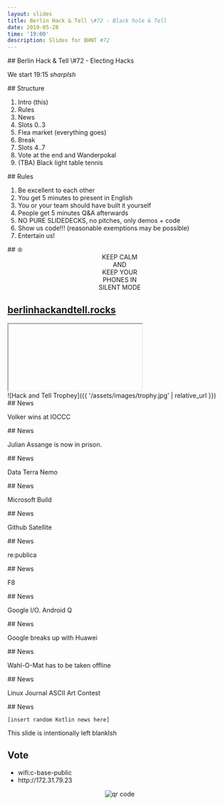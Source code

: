 ```yaml
---
layout: slides
title: Berlin Hack & Tell \#72 - Black hole & Tell
date: 2019-05-28
time: '19:00'
description: Slides for BHNT #72
---
```


<section data-markdown>
## Berlin Hack & Tell \#72 - Electing Hacks

We start 19:15 *sharpIsh*
</section>

<section data-markdown>
## Structure

1. Intro (this)
1. Rules
1. News
1. Slots 0..3
1. Flea market (everything goes)
1. Break
1. Slots 4..7
1. Vote at the end and Wanderpokal
1. (TBA) Black light table tennis
</section>

<section data-markdown>
## Rules

1. Be excellent to each other
1. You get 5 minutes to present in English
1. You or your team should have built it yourself
1. People get 5 minutes Q&A afterwards
1. NO PURE SLIDEDECKS, no pitches, only demos + code
1. Show us code!!! (reasonable exemptions may be possible)
1. Entertain us!
</section>

<section data-markdown>
## &#9812;
<center>
KEEP CALM</br>
AND</br>
KEEP YOUR</br>
PHONES IN</br>
SILENT MODE</br>
</center>
</section>

<section>
<h2><a href="https://berlinhackandtell.rocks/">berlinhackandtell.rocks</a></h2>
<iframe class="stretch" data-src="https://berlinhackandtell.rocks"></iframe>
</section>

<section data-markdown>
![Hack and Tell Trophey]({{ '/assets/images/trophy.jpg' | relative_url }})
</section>

<section data-markdown>
## News

Volker wins at IOCCC

</section>

<section data-markdown>
## News

Julian Assange is now in prison.
</section>

<section data-markdown>
## News

Data Terra Nemo
</section>

<section data-markdown>
## News

Microsoft Build
</section>

<section data-markdown>
## News

Github Satellite
</section>

<section data-markdown>
## News

re:publica
</section>

<section data-markdown>
## News

F8
</section>

<section data-markdown>
## News

Google I/O. Android Q

</section>

<section data-markdown>
## News

Google breaks up with Huawei

</section>

<section data-markdown>
## News

Wahl-O-Mat has to be taken offline

</section>

<section data-markdown>
## News

Linux Journal ASCII Art Contest
</section>

<section data-markdown>
## News

` [insert random Kotlin news here] `

</section>

<section data-markdown>
This slide is intentionally left blankIsh
</section>

<section>
<h2>Vote</h2>

<ul>
<li>wifi:c-base-public</li>
<li>http://172.31.79.23</li>
</ul>
<center>
<img src="http://api.qrserver.com/v1/create-qr-code/?color=000000&amp;bgcolor=FFFFFF&amp;data=http%3A%2F%2F172.31.79.23&amp;qzone=1&amp;margin=0&amp;size=400x400&amp;ecc=L" alt="qr code" />
</center>
</section>
